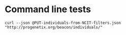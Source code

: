 # Command line tests

```
curl --json @PUT-individuals-from-NCIT-filters.json  "http://progenetix.org/beacon/individuals/"
```